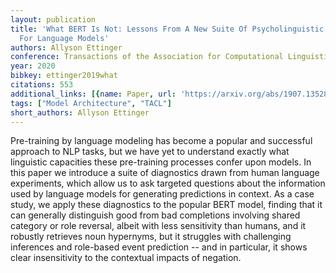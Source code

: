 ```yaml
---
layout: publication
title: 'What BERT Is Not: Lessons From A New Suite Of Psycholinguistic Diagnostics
  For Language Models'
authors: Allyson Ettinger
conference: Transactions of the Association for Computational Linguistics
year: 2020
bibkey: ettinger2019what
citations: 553
additional_links: [{name: Paper, url: 'https://arxiv.org/abs/1907.13528'}]
tags: ["Model Architecture", "TACL"]
short_authors: Allyson Ettinger
---
```

Pre-training by language modeling has become a popular and successful
approach to NLP tasks, but we have yet to understand exactly what linguistic
capacities these pre-training processes confer upon models. In this paper we
introduce a suite of diagnostics drawn from human language experiments, which
allow us to ask targeted questions about the information used by language
models for generating predictions in context. As a case study, we apply these
diagnostics to the popular BERT model, finding that it can generally
distinguish good from bad completions involving shared category or role
reversal, albeit with less sensitivity than humans, and it robustly retrieves
noun hypernyms, but it struggles with challenging inferences and role-based
event prediction -- and in particular, it shows clear insensitivity to the
contextual impacts of negation.